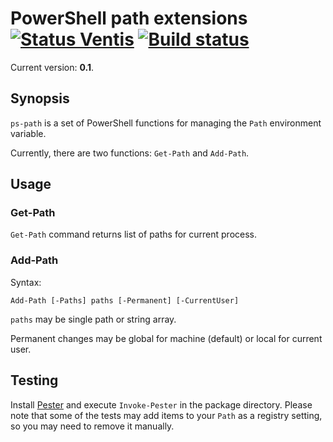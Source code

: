 PowerShell path extensions [![Status Ventis][status-ventis]][andivionian-status-classifier] [![Build status][build-status]][appveyor]
==========================

Current version: **0.1**.

Synopsis
--------

`ps-path` is a set of PowerShell functions for managing the `Path` environment
variable.

Currently, there are two functions: `Get-Path` and `Add-Path`.

Usage
-----

### Get-Path

`Get-Path` command returns list of paths for current process.

### Add-Path

Syntax:

    Add-Path [-Paths] paths [-Permanent] [-CurrentUser]

`paths` may be single path or string array.

Permanent changes may be global for machine (default) or local for current user.

Testing
-------

Install [Pester][pester] and execute `Invoke-Pester` in the package directory.
Please note that some of the tests may add items to your `Path` as a registry
setting, so you may need to remove it manually.

[andivionian-status-classifier]: https://github.com/ForNeVeR/andivionian-status-classifier#status-ventis-
[appveyor]: https://ci.appveyor.com/project/ForNeVeR/ps-path/branch/develop
[pester]: https://github.com/pester/Pester

[build-status]: https://ci.appveyor.com/api/projects/status/lvtnv59y27of6r52/branch/develop?svg=true
[status-ventis]: https://img.shields.io/badge/status-ventis-yellow.svg
